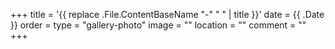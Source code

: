 +++
title = '{{ replace .File.ContentBaseName "-" " " | title }}'
date = {{ .Date }}
order = 
type = "gallery-photo"
image = ""
location = ""
comment = ""
+++